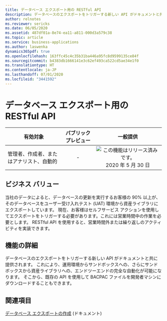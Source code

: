 ```yaml
---
title: データベース エクスポート用の RESTful API
description: データベースのエクスポートをトリガーする新しい API がドキュメントと共に提供されます。 これにより、運用環境からサンドボックスへの、さらにサンドボックスから資産ライブラリへの、エンドツーエンドの完全な自動化が可能になります。 そこから、既存の API を使用して BACPAC ファイルを開発者マシンにダウンロードすることもできます。
author: relnotes
ms.reviewer: sericks
ms.date: 06/05/2020
ms.assetid: 487df01a-8e74-ea11-a811-000d3a579c38
ms.topic: article
ms.service: business-applications
ms.author: laswenka
dynamics365pdf: true
ms.openlocfilehash: 163ffc45c4c35b31ba446a95fc8d9599135ce84f
ms.sourcegitcommit: b4383db1666141e3c62ef493ca522cd5ae34e1f0
ms.translationtype: HT
ms.contentlocale: ja-JP
ms.lasthandoff: 07/01/2020
ms.locfileid: "3441592"
---
```

# <a name="restful-apis-for-database-export"></a>データベース エクスポート用の RESTful API


| 有効対象    |  パブリック プレビュー | 一般提供 | 
| ---------- | :----------: |:----------: |
|管理者、作成者、またはアナリスト、自動的|-| ![この機能はリリース済みです。](/dynamics365-release-plan/media/green-checkmark.png "この機能はリリース済みです。") 2020 年 5 月 30 日|


## <a name="business-value"></a>ビジネス バリュー
<!-- bv start -->
当社のデータによると、データベースの更新を実行するお客様の 90% 以上が、そのデータベースをユーザー受け入れテスト (UAT) 環境から資産ライブラリにエクスポートしています。 現在、お客様はセルフサービス アクションを使用してエクスポートをトリガーする必要があります。これには営業時間中の作業を必要とします。 RESTful API を使用すると、営業時間外または繰り返しのアクティビティを実装できます。
<!-- bv end -->



## <a name="feature-details"></a>機能の詳細
<!--feature detail start -->
データベースのエクスポートをトリガーする新しい API がドキュメントと共に提供されます。 これにより、運用環境からサンドボックスへの、さらにサンドボックスから資産ライブラリへの、エンドツーエンドの完全な自動化が可能になります。 そこから、既存の API を使用して BACPAC ファイルを開発者マシンにダウンロードすることもできます。
<!--feature detail end -->










## <a name="see-also"></a>関連項目

<!--docs start-->
[データベース エクスポートの作成](https://docs.microsoft.com/dynamics365/fin-ops-core/dev-itpro/database/api/v1/reference-create-export) (ドキュメント)
<!--docs end-->

